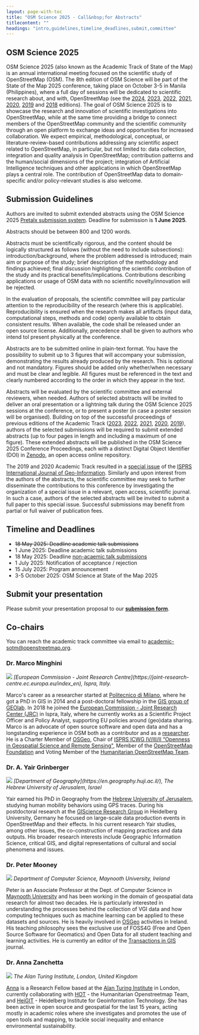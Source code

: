 ```yaml
---
layout: page-with-toc
title: "OSM Science 2025 - Call&nbsp;for Abstracts"
titlecontent: ""
headings: "intro,guidelines,timeline_deadlines,submit,committee"
---
```


<h2 id="intro">OSM Science 2025</h2>

OSM Science 2025 (also known as the Academic Track of State of the Map) is an annual international meeting focused on the scientific study of OpenStreetMap (OSM). The 8th edition of OSM Science will be part of the State of the Map 2025 conference, taking place on October 3-5 in Manila (Philippines), where a full day of sessions will be dedicated to scientific research about, and with, OpenStreetMap (see the [2024](https://2024.stateofthemap.org/calls/academic/), [2023](https://osmscience.github.io/OSMScience2023/), [2022](https://2022.stateofthemap.org/calls/academic/), [2021](https://2021.stateofthemap.org/calls/academic/), [2020](https://2020.stateofthemap.org/cfp/academic/), [2019](https://2019.stateofthemap.org/academic_programme/) and [2018](https://2018.stateofthemap.org/academictrack/) editions).
The goal of OSM Science 2025 is to showcase the research and innovation of scientific investigations into OpenStreetMap, while at the same time providing a bridge to connect members of the OpenStreetMap community and the scientific community through an open platform to exchange ideas and opportunities for increased collaboration. We expect empirical, methodological, conceptual, or literature-review-based contributions addressing any scientific aspect related to OpenStreetMap, in particular, but not limited to: data collection, integration and quality analysis in OpenStreetMap; contribution patterns and the human/social dimensions of the project; integration of Artificial Intelligence techniques and other applications in which OpenStreetMap plays a central role. The contribution of OpenStreetMap data to domain-specific and/or policy-relevant studies is also welcome.


<h2 id="guidelines">Submission Guidelines</h2>

Authors are invited to submit extended abstracts using the OSM Science 2025 [Pretalx submission system](https://pretalx.com/sotm2025-osm-science/cfp). Deadline for submission is **1 June 2025**.

Abstracts should be between 800 and 1200 words.

Abstracts must be scientifically rigorous, and the content should be logically structured as follows (without the need to include subsections): introduction/background, where the problem addressed is introduced; main aim or purpose of the study; brief description of the methodology and findings achieved; final discussion highlighting the scientific contribution of the study and its practical benefits/implications. Contributions describing applications or usage of OSM data with no scientific novelty/innovation will be rejected.

In the evaluation of proposals, the scientific committee will pay particular attention to the reproducibility of the research (where this is applicable). Reproducibility is ensured when the research makes all artifacts (input data, computational steps, methods and code) openly available to obtain consistent results. When available, the code shall be released under an open source license. Additionally, precedence shall be given to authors who intend tol present physically at the conference.

Abstracts are to be submitted online in plain-text format. You have the possibility to submit up to 3 figures that will accompany your submission, demonstrating the results already produced by the research. This is optional and not mandatory. Figures should be added only whether/when necessary and must be clear and legible. All figures must be referenced in the text and clearly numbered according to the order in which they appear in the text.

Abstracts will be evaluated by the scientific committee and external reviewers, when needed. Authors of selected abstracts will be invited to deliver an oral presentation or a lightning talk during the OSM Science 2025 sessions at the conference, or to present a poster (in case a poster session will be organised). Building on top of the successful proceedings of previous editions of the Academic Track ([2023](https://zenodo.org/records/10443403), [2022](https://zenodo.org/record/7004791), [2021](https://zenodo.org/record/5116434), [2020](https://zenodo.org/record/3928675), [2019](https://zenodo.org/record/3405431)), authors of the selected submissions will be required to submit extended abstracts (up to four pages in length and including a maximum of one figure). These extended abstracts will be published in the OSM Science 2025 Conference Proceedings, each with a distinct Digital Object Identifier (DOI) in [Zenodo](https://zenodo.org/), an open access online repository.

The 2019 and 2020 Academic Track resulted in a [special issue](https://www.mdpi.com/journal/ijgi/special_issues/OpenStreetMap) of the [ISPRS International Journal of Geo-Information](https://www.mdpi.com/journal/ijgi). Similarly and upon interest from the authors of the abstracts, the scientific committee may seek to further disseminate the contributions to this conference by investigating the organization of a special issue in a relevant, open access, scientific journal. In such a case, authors of the selected abstracts will be invited to submit a full paper to this special issue. Successful submissions may benefit from partial or full waiver of publication fees.


<h2 id="timeline_deadlines">Timeline and Deadlines</h2>

* <s>18 May 2025: Deadline academic talk submissions</s>
* 1 June 2025: Deadline academic talk submissions
* 18 May 2025: Deadline [non-acaemic talk submissions]({{site.baseurl}}/calls/general)
* 1 July 2025: Notification of acceptance / rejection
* 15 July 2025: Program announcement
* 3-5 October 2025: OSM Science at State of the Map 2025


<h2 id="submit">Submit your presentation</h2>

Please submit your presentation proposal to our **[submission form](https://pretalx.com/sotm2025-osm-science/submit)**.


<h2 id="committee">Co-chairs</h2>

You can reach the academic track committee via email to <a href="mailto:academic-sotm@openstreetmap.org">academic-sotm@openstreetmap.org</a>.

<h3>Dr. Marco Minghini</h3>
<img class="bio-pic" src="../../img/bios/Marco.jpg">
<em>[European Commission - Joint Research Centre](https://joint-research-centre.ec.europa.eu/index_en), Ispra, Italy.</em>

Marco's career as a researcher started at [Politecnico di Milano](https://www.polimi.it/en/), where he got a PhD in GIS in 2014 and a post-doctoral fellowship in the [GIS group of GEOlab](https://www.gisgeolab.polimi.it/). In 2018 he joined the [European Commission - Joint Research Center (JRC)](https://joint-research-centre.ec.europa.eu/index_en) in Ispra, Italy, where he currently works as a Scientific Project Officer and Policy Analyst, supporting EU policies around (geo)data sharing. Marco is an advocate of open source software and open data and has a longstanding experience in OSM both as a contributor and as a [researcher](https://wiki.openstreetmap.org/wiki/User:Mingo23). He is a Charter Member of [OSGeo](https://www.osgeo.org/), Chair of [ISPRS ICWG IV/III/II “Openness in Geospatial Science and Remote Sensing"](https://www2.isprs.org/commissions/comm4/icwg-4-3-2/), Member of the [OpenStreetMap Foundation](https://wiki.osmfoundation.org/wiki/Main_Page) and Voting Member of the [Humanitarian OpenStreetMap Team](https://www.hotosm.org/).

<h3>Dr. A. Yair Grinberger</h3>
<img class="bio-pic" src="../../img/bios/Yair.jpg">
<em>[Department of Geography](https://en.geography.huji.ac.il/), The Hebrew University of Jerusalem, Israel</em>

Yair earned his PhD in Geography from the [Hebrew University of Jerusalem](https://new.huji.ac.il/en), studying human mobility behaviors using GPS traces. During his postdoctoral research at the [GIScience Research Group](http://giscience.uni-hd.de/) in Heidelberg University, Germany he focused on large-scale data production events in OpenStreetMap and their effects. In his current research Yair studies, among other issues, the co-construction of mapping practices and data outputs. His broader research interests include Geographic Information Science, critical GIS, and digital representations of cultural and social phenomena and issues.

<h3>Dr. Peter Mooney</h3>
<img class="bio-pic" src="../../img/bios/Peter.jpg">
<em>Department of Computer Science, Maynooth University, Ireland</em>

Peter is an Associate Professor at the Dept. of Computer Science in [Maynooth University](https://www.maynoothuniversity.ie/) and has been working in the domain of geospatial data research for almost two decades. He is particularly interested in understanding the processes behind the collection of VGI data and how computing techniques such as machine learning can be applied to these datasets and sources. He is heavily involved in [OSGeo](https://www.osgeo.org/) activities in Ireland. His teaching philosophy sees the exclusive use of FOSS4G (Free and Open Source Software for Geomatics) and Open Data for all student teaching and learning activities. He is currently an editor of the [Transactions in GIS](https://onlinelibrary.wiley.com/journal/14679671) journal.

<h3>Dr. Anna Zanchetta</h3>
<img class="bio-pic" src="../../img/bios/Anna.jpg">
<em>The Alan Turing Institute, London, United Kingdom</em>

[Anna](https://www.turing.ac.uk/people/researchers/anna-zanchetta) is a Research Fellow based at the [Alan Turing Institute](https://www.turing.ac.uk/) in London, currently collaborating with [HOT](https://www.hotosm.org/) - the Humanitarian Openstreetmap Team, and [HeiGIT](https://heigit.org/) - Heidelberg Institute for Geoinformation Technology. She has been active in open source and geospatial for the last 15 years, acting mostly in academic roles where she investigates and promotes the use of open tools and mapping, to tackle social inequality and enhance environmental sustainability.


